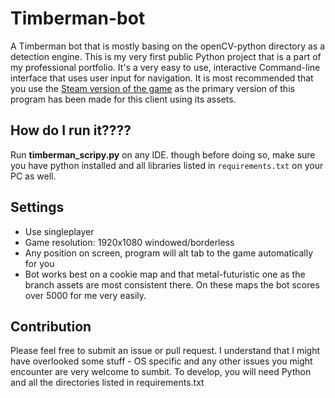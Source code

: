 # Timberman-bot

A Timberman bot that is mostly basing on the openCV-python directory as a detection engine. This is my very first public Python project that is a part of my professional portfolio.
It's a very easy to use, interactive Command-line interface that uses user input for navigation. 
It is most recommended that you use the [Steam version of the game](https://store.steampowered.com/app/398710/Timberman/) as the primary version of this program has been made for this client using its assets.

## How do I run it????
Run **timberman_scripy.py** on any IDE. 
though before doing so, make sure you have python installed and all libraries listed in `requirements.txt` on your PC as well.

## Settings
* Use singleplayer
* Game resolution: 1920x1080 windowed/borderless
* Any position on screen, program will alt tab to the game automatically for you
* Bot works best on a cookie map and that metal-futuristic one as the branch assets are most consistent there. On these maps the bot scores over 5000 for me very easily. 

## Contribution 
Please feel free to submit an issue or pull request. I understand that I might have overlooked some stuff - OS specific and any other issues you might encounter are very welcome to sumbit.
To develop, you will need Python and all the directories listed in requirements.txt
